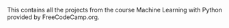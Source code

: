 This contains all the projects from the course Machine Learning with Python provided by FreeCodeCamp.org.
